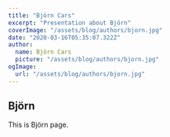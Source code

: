 ```yaml
---
title: "Björn Cars"
excerpt: "Presentation about Björn"
coverImage: "/assets/blog/authors/bjorn.jpg"
date: "2020-03-16T05:35:07.322Z"
author:
  name: Björn Cars
  picture: "/assets/blog/authors/bjorn.jpg"
ogImage:
  url: "/assets/blog/authors/bjorn.jpg"
---
```


## Björn

This is Björn page.
